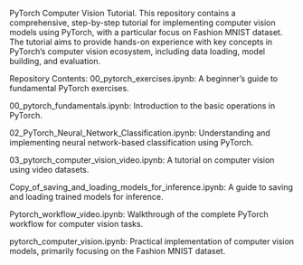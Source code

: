 PyTorch Computer Vision Tutorial.
This repository contains a comprehensive, step-by-step tutorial for implementing computer vision models using PyTorch, with a particular focus on Fashion MNIST dataset. The tutorial aims to provide hands-on experience with key concepts in PyTorch’s computer vision ecosystem, including data loading, model building, and evaluation.

Repository Contents:
00_pytorch_exercises.ipynb: A beginner’s guide to fundamental PyTorch exercises.

00_pytorch_fundamentals.ipynb: Introduction to the basic operations in PyTorch.

02_PyTorch_Neural_Network_Classification.ipynb: Understanding and implementing neural network-based classification using PyTorch.

03_pytorch_computer_vision_video.ipynb: A tutorial on computer vision using video datasets.

Copy_of_saving_and_loading_models_for_inference.ipynb: A guide to saving and loading trained models for inference.

Pytorch_workflow_video.ipynb: Walkthrough of the complete PyTorch workflow for computer vision tasks.

pytorch_computer_vision.ipynb: Practical implementation of computer vision models, primarily focusing on the Fashion MNIST dataset.

